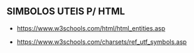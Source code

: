 ## SIMBOLOS UTEIS P/ HTML


- https://www.w3schools.com/html/html_entities.asp

- https://www.w3schools.com/charsets/ref_utf_symbols.asp
